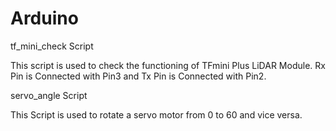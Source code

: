 # Arduino

tf_mini_check Script

This script is used to check the functioning of TFmini Plus LiDAR Module. Rx Pin is Connected with Pin3 and Tx Pin is Connected with Pin2.

servo_angle Script

This Script is used to rotate a servo motor from 0 to 60 and vice versa. 

